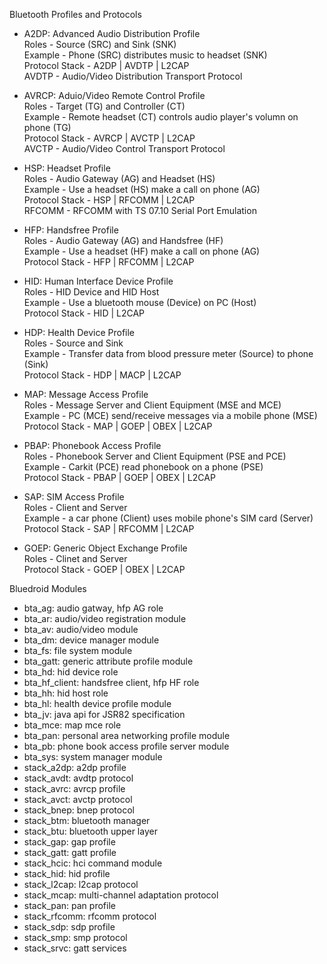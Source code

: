 
Bluetooth Profiles and Protocols
- A2DP: Advanced Audio Distribution Profile  
  Roles - Source (SRC) and Sink (SNK)    
  Example - Phone (SRC) distributes music to  headset (SNK)  
  Protocol Stack - A2DP | AVDTP | L2CAP  
  AVDTP - Audio/Video Distribution Transport Protocol  
  
- AVRCP: Aduio/Video Remote Control Profile  
  Roles - Target (TG) and Controller (CT)  
  Example - Remote headset (CT) controls audio player's volumn on phone (TG)  
  Protocol Stack - AVRCP | AVCTP | L2CAP  
  AVCTP - Audio/Video Control Transport Protocol  

- HSP: Headset Profile  
  Roles - Audio Gateway (AG) and Headset (HS)  
  Example - Use a headset (HS) make a call on phone (AG)   
  Protocol Stack - HSP | RFCOMM | L2CAP    
  RFCOMM - RFCOMM with TS 07.10 Serial Port Emulation  

- HFP: Handsfree Profile  
  Roles - Audio Gateway (AG) and Handsfree (HF)   
  Example - Use a headset (HF) make a call on phone (AG)   
  Protocol Stack - HFP | RFCOMM | L2CAP   

- HID: Human Interface Device Profile   
  Roles - HID Device and HID Host   
  Example - Use a bluetooth mouse (Device) on PC (Host)   
  Protocol Stack - HID | L2CAP   

- HDP: Health Device Profile   
  Roles - Source and Sink   
  Example - Transfer data from blood pressure meter (Source) to phone (Sink)   
  Protocol Stack - HDP | MACP | L2CAP   

- MAP: Message Access Profile   
  Roles - Message Server and Client Equipment (MSE and MCE)   
  Example - PC (MCE) send/receive messages via a mobile phone (MSE)   
  Protocol Stack - MAP | GOEP | OBEX | L2CAP   

- PBAP: Phonebook Access Profile   
  Roles - Phonebook Server and Client Equipment (PSE and PCE)   
  Example - Carkit (PCE) read phonebook on a phone (PSE)   
  Protocol Stack - PBAP | GOEP | OBEX | L2CAP   

- SAP: SIM Access Profile   
  Roles - Client and Server   
  Example - a car phone (Client) uses mobile phone's SIM card (Server)   
  Protocol Stack - SAP | RFCOMM | L2CAP   

- GOEP: Generic Object Exchange Profile   
  Roles - Clinet and Server   
  Protocol Stack - GOEP | OBEX | L2CAP   
 
Bluedroid Modules
- bta_ag: audio gatway, hfp AG role
- bta_ar: audio/video registration module
- bta_av: audio/video module
- bta_dm: device manager module
- bta_fs: file system module
- bta_gatt: generic attribute profile module
- bta_hd: hid device role
- bta_hf_client: handsfree client, hfp HF role
- bta_hh: hid host role
- bta_hl: health device profile module
- bta_jv: java api for JSR82 specification
- bta_mce: map mce role
- bta_pan: personal area networking profile module
- bta_pb: phone book access profile server module
- bta_sys: system manager module
- stack_a2dp: a2dp profile
- stack_avdt: avdtp protocol
- stack_avrc: avrcp profile
- stack_avct: avctp protocol
- stack_bnep: bnep protocol
- stack_btm: bluetooth manager
- stack_btu: bluetooth upper layer
- stack_gap: gap profile
- stack_gatt: gatt profile
- stack_hcic: hci command module
- stack_hid: hid profile
- stack_l2cap: l2cap protocol
- stack_mcap: multi-channel adaptation protocol
- stack_pan: pan profile
- stack_rfcomm: rfcomm protocol
- stack_sdp: sdp profile
- stack_smp: smp protocol
- stack_srvc: gatt services

